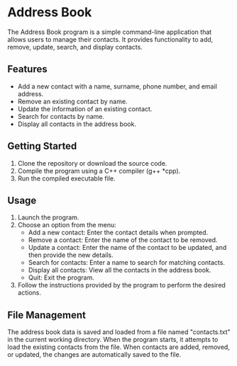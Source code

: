 # Address Book

The Address Book program is a simple command-line application that allows users to manage their contacts. It provides functionality to add, remove, update, search, and display contacts.

## Features

- Add a new contact with a name, surname, phone number, and email address.
- Remove an existing contact by name.
- Update the information of an existing contact.
- Search for contacts by name.
- Display all contacts in the address book.

## Getting Started

1. Clone the repository or download the source code.
2. Compile the program using a C++ compiler (g++ *cpp).
3. Run the compiled executable file.

## Usage

1. Launch the program.
2. Choose an option from the menu:
   - Add a new contact: Enter the contact details when prompted.
   - Remove a contact: Enter the name of the contact to be removed.
   - Update a contact: Enter the name of the contact to be updated, and then provide the new details.
   - Search for contacts: Enter a name to search for matching contacts.
   - Display all contacts: View all the contacts in the address book.
   - Quit: Exit the program.
3. Follow the instructions provided by the program to perform the desired actions.

## File Management

The address book data is saved and loaded from a file named "contacts.txt" in the current working directory. When the program starts, it attempts to load the existing contacts from the file. When contacts are added, removed, or updated, the changes are automatically saved to the file.
